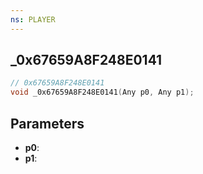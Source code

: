 ```yaml
---
ns: PLAYER
---
```

## _0x67659A8F248E0141

```c
// 0x67659A8F248E0141
void _0x67659A8F248E0141(Any p0, Any p1);
```

## Parameters
* **p0**:
* **p1**:
